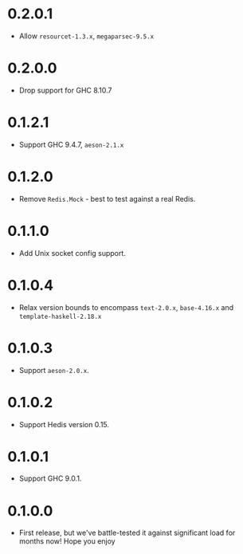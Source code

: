 # 0.2.0.1

- Allow `resourcet-1.3.x`, `megaparsec-9.5.x`

# 0.2.0.0

- Drop support for GHC 8.10.7

# 0.1.2.1

- Support GHC 9.4.7, `aeson-2.1.x`

# 0.1.2.0

- Remove `Redis.Mock` - best to test against a real Redis.

# 0.1.1.0

- Add Unix socket config support.

# 0.1.0.4

- Relax version bounds to encompass `text-2.0.x`, `base-4.16.x` and `template-haskell-2.18.x`

# 0.1.0.3

- Support `aeson-2.0.x`.

# 0.1.0.2

- Support Hedis version 0.15.

# 0.1.0.1

- Support GHC 9.0.1.

# 0.1.0.0

- First release, but we've battle-tested it against significant load for months now!
  Hope you enjoy
